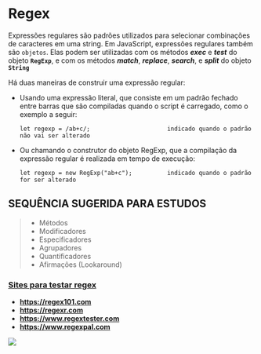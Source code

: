 # Regex 

Expressões regulares são padrões utilizados para selecionar combinações de caracteres em uma string. Em JavaScript, expressões regulares também são `objetos`. Elas podem ser utilizadas com os métodos ***exec*** e ***test*** do objeto **`RegExp`**, e com os métodos ***match***, ***replace***, ***search***, e ***split*** do objeto **`String`**

Há duas maneiras de construir uma expressão regular:

- Usando uma expressão literal, que consiste em um padrão fechado entre barras que são compiladas quando o script é carregado, como o exemplo a seguir:

      let regexp = /ab+c/;                      indicado quando o padrão não vai ser alterado
      
- Ou chamando o construtor do objeto RegExp, que a compilação da expressão regular é realizada em tempo de execução:
         
      let regexp = new RegExp("ab+c");          indicado quando o padrão for ser alterado

## SEQUÊNCIA SUGERIDA PARA ESTUDOS

> - Métodos
> - Modificadores
> - Especificadores
> - Agrupadores
> - Quantificadores
> - Afirmações (Lookaround)

<h3><u>Sites para testar regex</u></h3>

- **https://regex101.com**
- **https://regexr.com**
- **https://www.regextester.com**
- **https://www.regexpal.com**

![](https://github.com/leandrobeandrade/javascript-references/blob/master/regex/regex.png)
